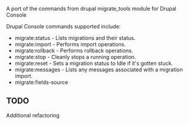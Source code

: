 A port of the commands from drupal migrate_tools module for Drupal Console

Drupal Console commands supported include:

* migrate:status - Lists migrations and their status.
* migrate:import - Performs import operations.
* migrate:rollback - Performs rollback operations.
* migrate:stop - Cleanly stops a running operation.
* migrate:reset - Sets a migration status to Idle if it's gotten stuck.
* migrate:messages - Lists any messages associated with a migration import.
* migrate:fields-source


## TODO

Additional refactoring